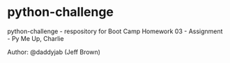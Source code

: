 # python-challenge
python-challenge - respository for Boot Camp Homework 03 - Assignment - Py Me Up, Charlie

Author: @daddyjab (Jeff Brown)

